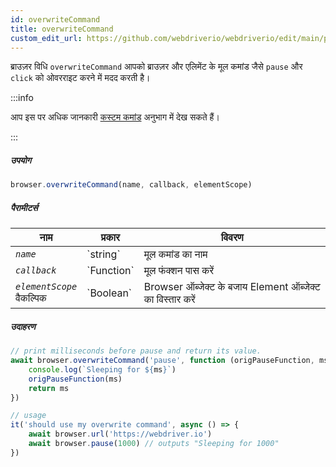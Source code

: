 ```yaml
---
id: overwriteCommand
title: overwriteCommand
custom_edit_url: https://github.com/webdriverio/webdriverio/edit/main/packages/webdriverio/src/commands/browser/overwriteCommand.ts
---
```


ब्राउज़र विधि `overwriteCommand` आपको ब्राउज़र और एलिमेंट के मूल कमांड जैसे `pause` और `click` को ओवरराइट करने में मदद करती है।

:::info

आप इस पर अधिक जानकारी [कस्टम कमांड](/docs/customcommands#overwriting-native-commands) अनुभाग में देख सकते हैं।

:::

##### उपयोग

```js
browser.overwriteCommand(name, callback, elementScope)
```

##### पैरामीटर्स

<table>
  <thead>
    <tr>
      <th>नाम</th><th>प्रकार</th><th>विवरण</th>
    </tr>
  </thead>
  <tbody>
    <tr>
      <td><code><var>name</var></code></td>
      <td>`string`</td>
      <td>मूल कमांड का नाम</td>
    </tr>
    <tr>
      <td><code><var>callback</var></code></td>
      <td>`Function`</td>
      <td>मूल फंक्शन पास करें</td>
    </tr>
    <tr>
      <td><code><var>elementScope</var></code><br /><span className="label labelWarning">वैकल्पिक</span></td>
      <td>`Boolean`</td>
      <td>Browser ऑब्जेक्ट के बजाय Element ऑब्जेक्ट का विस्तार करें</td>
    </tr>
  </tbody>
</table>

##### उदाहरण

```js title="execute.js"
// print milliseconds before pause and return its value.
await browser.overwriteCommand('pause', function (origPauseFunction, ms) {
    console.log(`Sleeping for ${ms}`)
    origPauseFunction(ms)
    return ms
})

// usage
it('should use my overwrite command', async () => {
    await browser.url('https://webdriver.io')
    await browser.pause(1000) // outputs "Sleeping for 1000"
})
```